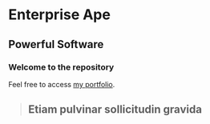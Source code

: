 Enterprise Ape
==============

Powerful Software
------------------

### Welcome to the repository

Feel free to access [my portfolio]().

> ## Etiam pulvinar sollicitudin gravida
>
>
